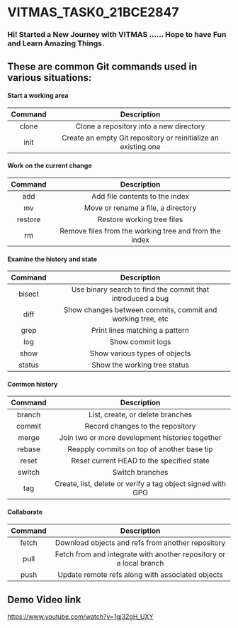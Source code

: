 # VITMAS_TASK0_21BCE2847

### Hi! Started a New Journey with VITMAS ...... Hope to have Fun and Learn Amazing Things.

## These are common Git commands used in various situations:
#### Start a working area
| Command |	Description |
| :-----: | :---------: |
| clone |	Clone a repository into a new directory |
| init |	Create an empty Git repository or reinitialize an existing one |
#### Work on the current change
| Command |	Description |
| :-----: | :---------: |
| add |	Add file contents to the index |
| mv | Move or rename a file, a directory |
restore	| Restore working tree files
rm	| Remove files from the working tree and from the index
#### Examine the history and state
| Command |	Description |
| :-----: | :---------: |
bisect |	Use binary search to find the commit that introduced a bug
diff |	Show changes between commits, commit and working tree, etc
grep |	Print lines matching a pattern
log	 |Show commit logs
show	|Show various types of objects
status	| Show the working tree status
#### Common history
| Command |	Description |
| :-----: | :---------: |
branch |	List, create, or delete branches
commit | Record changes to the repository
merge |	Join two or more development histories together
rebase |	Reapply commits on top of another base tip
reset |	Reset current HEAD to the specified state
switch |	Switch branches
tag	 | Create, list, delete or verify a tag object signed with GPG
#### Collaborate
| Command |	Description |
| :-----: | :---------: |
fetch |	Download objects and refs from another repository
pull |	Fetch from and integrate with another repository or a local branch
push |	Update remote refs along with associated objects
## Demo Video link
https://www.youtube.com/watch?v=1gj32gH_UXY
